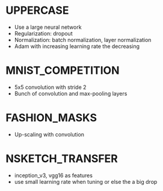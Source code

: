 # UPPERCASE

* Use a large neural network
* Regularization: dropout
* Normalization: batch normalization, layer normalization
* Adam with increasing learning rate the decreasing

# MNIST_COMPETITION

* 5x5 convolution with stride 2
* Bunch of convolution and max-pooling layers

# FASHION_MASKS

* Up-scaling with convolution

# NSKETCH_TRANSFER
* inception_v3, vgg16 as features
* use small learning rate when tuning or else the a big drop
